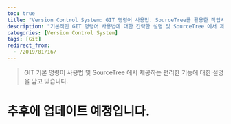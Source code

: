 ```yaml
---
toc: true
title: "Version Control System: GIT 명령어 사용법. SourceTree를 활용한 작업시 장점"
description: "기본적인 GIT 명령어 사용법에 대한 간략한 설명 및 SourceTree 에서 제공하는 기능에 대한 편리한 부분을 정리한 글입니다."
categories: [Version Control System]
tags: [Git]
redirect_from:
  - /2019/01/16/
---
```


> GIT 기본 명령어 사용법 및 SourceTree 에서 제공하는 편리한 기능에 대한 설명을 담고 있습니다.

# 추후에 업데이트 예정입니다.


[^1]: This is a footnote.

[kramdown]: https://kramdown.gettalong.org/
[My Blog]: https://marindie.github.io